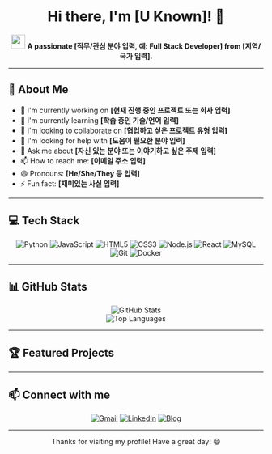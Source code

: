 <div align="center">

# Hi there, I'm [U Known]! 👋

<p align="center">
  <img src="https://media.giphy.com/media/hvRJCLFzcasrR4ia7z/giphy.gif" width="28">
  <strong>A passionate [직무/관심 분야 입력, 예: Full Stack Developer] from [지역/국가 입력].</strong>
</p>

</div>

---

## 🚀 About Me

- 🔭 I'm currently working on **[현재 진행 중인 프로젝트 또는 회사 입력]**
- 🌱 I'm currently learning **[학습 중인 기술/언어 입력]**
- 👯 I'm looking to collaborate on **[협업하고 싶은 프로젝트 유형 입력]**
- 🤔 I'm looking for help with **[도움이 필요한 분야 입력]**
- 💬 Ask me about **[자신 있는 분야 또는 이야기하고 싶은 주제 입력]**
- 📫 How to reach me: **[이메일 주소 입력]**
- 😄 Pronouns: **[He/She/They 등 입력]**
- ⚡ Fun fact: **[재미있는 사실 입력]**

---

## 💻 Tech Stack

<p align="center">
  <!-- 여기에 사용하는 기술 아이콘들을 추가하세요. 예: https://shields.io/ 또는 https://devicon.dev/ -->
  <!-- 예시 (필요에 따라 수정하거나 추가하세요) -->
  <img src="https://img.shields.io/badge/Python-3776AB?style=for-the-badge&logo=python&logoColor=white" alt="Python"/>
  <img src="https://img.shields.io/badge/JavaScript-F7DF1E?style=for-the-badge&logo=javascript&logoColor=black" alt="JavaScript"/>
  <img src="https://img.shields.io/badge/HTML5-E34F26?style=for-the-badge&logo=html5&logoColor=white" alt="HTML5"/>
  <img src="https://img.shields.io/badge/CSS3-1572B6?style=for-the-badge&logo=css3&logoColor=white" alt="CSS3"/>
  <img src="https://img.shields.io/badge/Node.js-339933?style=for-the-badge&logo=node.js&logoColor=white" alt="Node.js"/>
  <img src="https://img.shields.io/badge/React-20232A?style=for-the-badge&logo=react&logoColor=61DAFB" alt="React"/>
  <img src="https://img.shields.io/badge/MySQL-005C84?style=for-the-badge&logo=mysql&logoColor=white" alt="MySQL"/>
  <img src="https://img.shields.io/badge/Git-F05032?style=for-the-badge&logo=git&logoColor=white" alt="Git"/>
  <img src="https://img.shields.io/badge/Docker-2496ED?style=for-the-badge&logo=docker&logoColor=white" alt="Docker"/>
</p>

---

## 📊 GitHub Stats

<p align="center">
  <!-- GitHub Readme Stats 사용 예시 (username을 본인 것으로 변경) -->
  <!-- 1. GitHub 사용자 이름을 YOUR_GITHUB_USERNAME 자리에 넣어주세요. -->
  <!-- 2. 테마는 'radical' 외에도 다양하게 변경 가능합니다. (예: 'tokyonight', 'gruvbox', 'dracula' 등) -->
  <img src="https://github-readme-stats.vercel.app/api?username=[CoderGangW]&show_icons=true&theme=radical&rank_icon=github" alt="GitHub Stats"/>
  <br/>
  <img src="https://github-readme-stats.vercel.app/api/top-langs/?username=[CoderGangW]&layout=compact&theme=radical" alt="Top Languages"/>
</p>

---

## 🏆 Featured Projects

<!-- 여기에 주요 프로젝트를 추가하세요. -->
<!-- 예시:
### 🌟 [Project Name 1](project-link-url)
Project description. What it does, what technologies were used.

### 🌟 [Project Name 2](project-link-url)
Project description. What it does, what technologies were used.
-->

---

## 📫 Connect with me

<p align="center">
  <a href="mailto:[YOUR_EMAIL@example.com]"><img src="https://img.shields.io/badge/Gmail-D14836?style=for-the-badge&logo=gmail&logoColor=white" alt="Gmail"/></a>
  <a href="https://linkedin.com/in/[YOUR_LINKEDIN_USERNAME]" target="_blank"><img src="https://img.shields.io/badge/LinkedIn-0077B5?style=for-the-badge&logo=linkedin&logoColor=white" alt="LinkedIn"/></a>
  <a href="https://[YOUR_BLOG_URL]" target="_blank"><img src="https://img.shields.io/badge/Blog-적절한색상코드로변경?style=for-the-badge&logo=blogger&logoColor=white" alt="Blog"/></a>
  <!-- 다른 소셜 미디어 링크가 있다면 여기에 추가하세요. 예: Twitter, Instagram 등 -->
  <!-- <a href="https://twitter.com/[YOUR_TWITTER_USERNAME]" target="_blank"><img src="https://img.shields.io/badge/Twitter-1DA1F2?style=for-the-badge&logo=twitter&logoColor=white" alt="Twitter"/></a> -->
</p>

---

<p align="center">
  Thanks for visiting my profile! Have a great day! 😄
</p>
